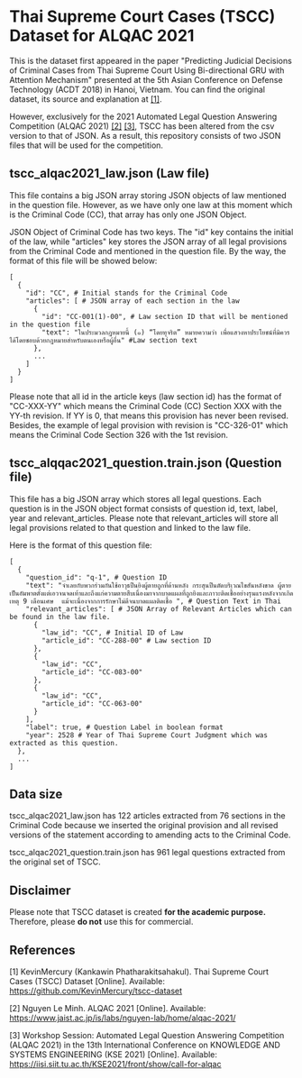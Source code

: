 # Thai Supreme Court Cases (TSCC) Dataset for ALQAC 2021

This is the dataset first appeared in the paper "Predicting Judicial Decisions of Criminal Cases from Thai Supreme Court Using Bi-directional GRU with Attention Mechanism" presented at the 5th Asian Conference on Defense Technology (ACDT 2018) in Hanoi, Vietnam. You can find the original dataset, its source and explanation at [[1]](https://github.com/KevinMercury/tscc-dataset).

However, exclusively for the 2021 Automated Legal Question Answering Competition (ALQAC 2021) [[2]](https://www.jaist.ac.jp/is/labs/nguyen-lab/home/alqac-2021/) [[3]](https://iisi.siit.tu.ac.th/KSE2021/front/show/call-for-alqac), TSCC has been altered from the csv version to that of JSON. As a result, this repository consists of two JSON files that will be used for the competition.

## tscc_alqac2021_law.json (Law file)
This file contains a big JSON array storing JSON objects of law mentioned in the question file. However, as we have only one law at this moment which is the Criminal Code (CC), that array has only one JSON Object.

JSON Object of Criminal Code has two keys. The "id" key contains the initial of the law, while "articles" key stores the JSON array of all legal provisions from the Criminal Code and mentioned in the question file. By the way, the format of this file will be showed below:

```
[
  {
    "id": "CC", # Initial stands for the Criminal Code
    "articles": [ # JSON array of each section in the law
      {
        "id": "CC-001(1)-00", # Law section ID that will be mentioned in the question file
        "text": "ในประมวลกฎหมายนี้ (๑) “โดยทุจริต” หมายความว่า เพื่อแสวงหาประโยชน์ที่มิควรได้โดยชอบด้วยกฎหมายสำหรับตนเองหรือผู้อื่น" #Law section text
      },
      ...
    ]
  }
]
```

Please note that all id in the article keys (law section id) has the format of "CC-XXX-YY" which means the Criminal Code (CC) Section XXX with the YY-th revision. If YY is 0, that means this provision has never been revised. Besides, the example of legal provision with revision is "CC-326-01" which means the Criminal Code Section 326 with the 1st revision.

## tscc_alqqac2021_question.train.json (Question file)
This file has a big JSON array which stores all legal questions. Each question is in the JSON object format consists of question id, text, label, year and relevant_articles. Please note that relevant_articles will store all legal provisions related to that question and linked to the law file.

Here is the format of this question file:

```
[
  {
    "question_id": "q-1", # Question ID
    "text": "จำเลยกับพวกร่วมกันใช้อาวุธปืนยิงผู้ตายถูกที่ด้านหลัง กระสุนปืนตัดบริเวณไขสันหลังขาด ผู้ตายเป็นอัมพาตตั้งแต่เอวจนจดเท้าและถึงแก่ความตายสืบเนื่องมาจากบาดแผลที่ถูกยิงและภาวะติดเชื้ออย่างรุนแรงหลังจากเกิดเหตุ 9 เดือนเศษ  แม้จะเนื่องจากการรักษาไม่ดีจนบาดแผลติดเชื้อ ", # Question Text in Thai
    "relevant_articles": [ # JSON Array of Relevant Articles which can be found in the law file.
      {
        "law_id": "CC", # Initial ID of Law
        "article_id": "CC-288-00" # Law section ID
      },
      {
        "law_id": "CC",
        "article_id": "CC-083-00"
      },
      {
        "law_id": "CC",
        "article_id": "CC-063-00"
      }
    ],
    "label": true, # Question Label in boolean format
    "year": 2528 # Year of Thai Supreme Court Judgment which was extracted as this question.
  },
  ...
]
```

## Data size
tscc_alqac2021_law.json has 122 articles extracted from 76 sections in the Criminal Code because we inserted the original provision and all revised versions of the statement according to amending acts to the Criminal Code. 

tscc_alqac2021_question.train.json has 961 legal questions extracted from the original set of TSCC. 

## Disclaimer
Please note that TSCC dataset is created **for the academic purpose.** Therefore, please **do not** use this for commercial.

## References
\[1] KevinMercury (Kankawin Phatharakitsahakul). Thai Supreme Court Cases (TSCC) Dataset \[Online]. Available: https://github.com/KevinMercury/tscc-dataset

\[2] Nguyen Le Minh. ALQAC 2021 \[Online]. Available: https://www.jaist.ac.jp/is/labs/nguyen-lab/home/alqac-2021/

\[3] Workshop Session: Automated Legal Question Answering Competition (ALQAC 2021) in the 13th International Conference on KNOWLEDGE AND SYSTEMS ENGINEERING (KSE 2021) \[Online]. Available: https://iisi.siit.tu.ac.th/KSE2021/front/show/call-for-alqac
